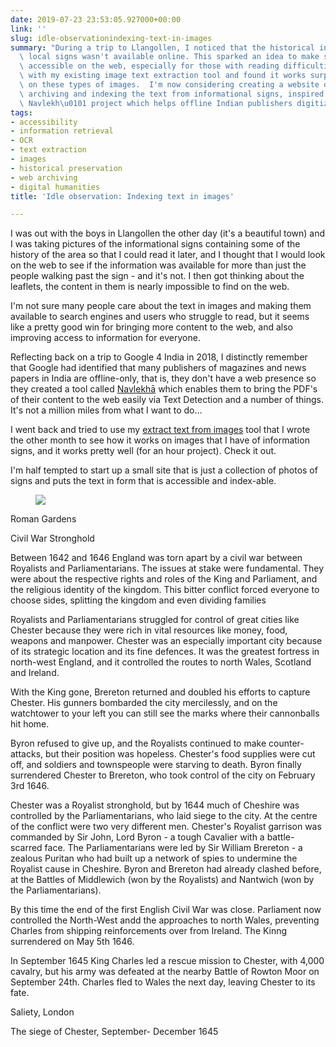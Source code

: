 ```yaml
---
date: 2019-07-23 23:53:05.927000+00:00
link: ''
slug: idle-observationindexing-text-in-images
summary: "During a trip to Llangollen, I noticed that the historical information on\
  \ local signs wasn't available online. This sparked an idea to make such information\
  \ accessible on the web, especially for those with reading difficulties.  I experimented\
  \ with my existing image text extraction tool and found it works surprisingly well\
  \ on these types of images.  I'm now considering creating a website dedicated to\
  \ archiving and indexing the text from informational signs, inspired by Google's\
  \ Navlekh\u0101 project which helps offline Indian publishers digitize their content."
tags:
- accessibility
- information retrieval
- OCR
- text extraction
- images
- historical preservation
- web archiving
- digital humanities
title: 'Idle observation: Indexing text in images'

---
```


I was out with the boys in Llangollen the other day (it's a beautiful town) and I was taking pictures of the informational signs containing some of the history of the area so that I could read it later, and I thought that I would look on the web to see if the information was available for more than just the people walking past the sign - and it's not. I then got thinking about the leaflets, the content in them is nearly impossible to find on the web.

I'm not sure many people care about the text in images and making them available to search engines and users who struggle to read, but it seems like a pretty good win for bringing more content to the web, and also improving access to information for everyone.

Reflecting back on a trip to Google 4 India in 2018, I distinctly remember that Google had identified that many publishers of magazines and news papers in India are offline-only, that is, they don't have a web presence so they created a tool called [Navlekh&#x0101;](https://navlekha.withgoogle.com/intl/en/#!/overview) which enables them to bring the PDF's of their content to the web easily via Text Detection and a number of things. It's not a million miles from what I want to do...

I went back and tried to use my [extract text from images](/extracting-text-from-an-imageexperiments-with-shape-detection/) tool that I wrote the other month to see how it works on images that I have of information signs, and it works pretty well (for an hour project). Check it out.

I'm half tempted to start up a small site that is just a collection of photos of signs and puts the text in form that is accessible and index-able.

<figure><img src="/images/2019-07-23-idle-observationindexing-text-in-images-0.jpeg"></figure>

Roman Gardens

Civil War Stronghold

Between 1642 and 1646 England was torn apart by a civil war between Royalists and Parliamentarians. The issues at stake were fundamental. They were about the respective rights and roles of the King and Parliament, and the religious identity of the kingdom. This bitter conflict forced everyone to choose sides, splitting the kingdom and even dividing families

Royalists and Parliamentarians struggled for control of great cities like Chester because they were rich in vital resources like money, food, weapons and manpower. Chester was an especially important city because of its strategic location and its fine defences. It was the greatest fortress in north-west England, and it controlled the routes to north Wales, Scotland and Ireland.

With the King gone, Brereton returned and doubled his efforts to capture Chester. His gunners bombarded the city mercilessly, and on the watchtower to your left you can still see the marks where their cannonballs hit home.

Byron refused to give up, and the Royalists continued to make counter-attacks, but their position was hopeless. Chester's food supplies were cut off, and soldiers and townspeople were starving to death. Byron finally surrendered Chester to Brereton, who took control of the city on February 3rd 1646.

Chester was a Royalist stronghold, but by 1644 much of Cheshire was controlled by the Parliamentarians, who laid siege to the city. At the centre of the conflict were two very different men. Chester's Royalist garrison was commanded by Sir John, Lord Byron - a tough Cavalier with a battle-scarred face. The Parliamentarians were led by Sir William Brereton - a zealous Puritan who had built up a network of spies to undermine the Royalist cause in Cheshire. Byron and Brereton had already clashed before, at the Battles of Middlewich (won by the Royalists) and Nantwich (won by the Parliamentarians).

By this time the end of the first English Civil War was close. Parliament now controlled the North-West andd the approaches to north Wales, preventing Charles from shipping reinforcements over from Ireland. The Kinng surrendered on May 5th 1646.

In September 1645 King Charles led a rescue mission to Chester, with 4,000 cavalry, but his army was defeated at the nearby Battle of Rowton Moor on September 24th. Charles fled to Wales the next day, leaving Chester to its fate.

Saliety, London

The siege of Chester, September- December 1645

